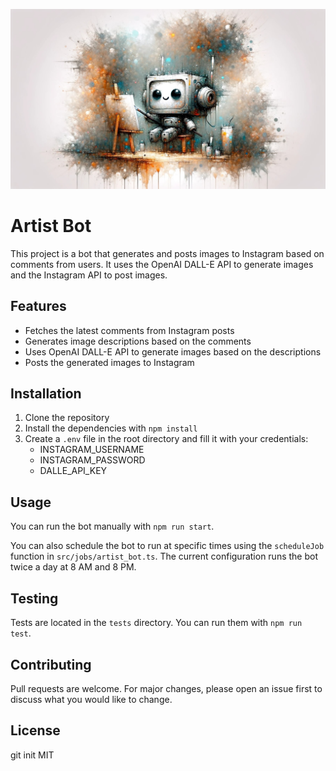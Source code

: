 ![Banner Image](./banner.jpg)

# Artist Bot

This project is a bot that generates and posts images to Instagram based on comments from users. It uses the OpenAI DALL-E API to generate images and the Instagram API to post images.

## Features

- Fetches the latest comments from Instagram posts
- Generates image descriptions based on the comments
- Uses OpenAI DALL-E API to generate images based on the descriptions
- Posts the generated images to Instagram

## Installation

1. Clone the repository
2. Install the dependencies with `npm install`
3. Create a `.env` file in the root directory and fill it with your credentials:
    - INSTAGRAM_USERNAME
    - INSTAGRAM_PASSWORD
    - DALLE_API_KEY

## Usage

You can run the bot manually with `npm run start`.

You can also schedule the bot to run at specific times using the `scheduleJob` function in `src/jobs/artist_bot.ts`. The current configuration runs the bot twice a day at 8 AM and 8 PM.

## Testing

Tests are located in the `tests` directory. You can run them with `npm run test`.

## Contributing

Pull requests are welcome. For major changes, please open an issue first to discuss what you would like to change.

## License
git init
MIT